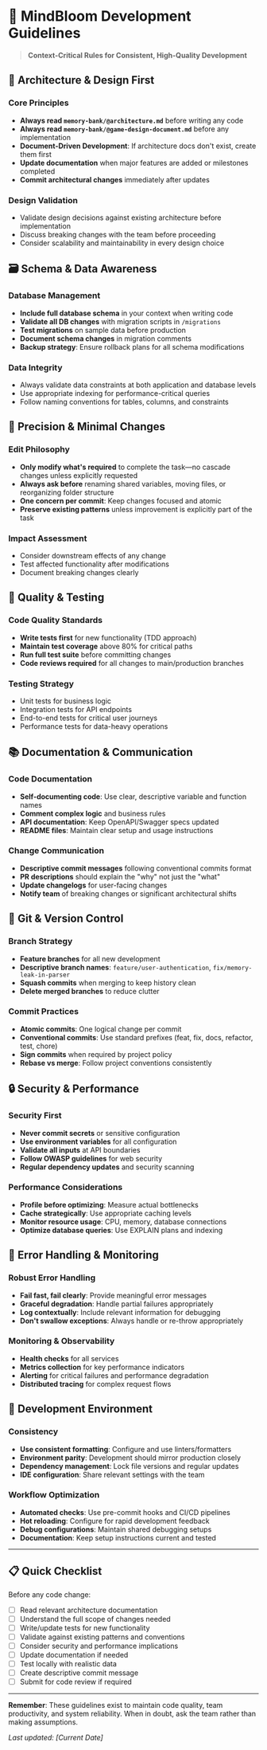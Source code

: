 # 🚀 MindBloom Development Guidelines

> **Context-Critical Rules for Consistent, High-Quality Development**

## 📘 Architecture & Design First

### Core Principles
- **Always read `memory-bank/@architecture.md`** before writing any code
- **Always read `memory-bank/@game-design-document.md`** before any implementation
- **Document-Driven Development**: If architecture docs don't exist, create them first
- **Update documentation** when major features are added or milestones completed
- **Commit architectural changes** immediately after updates

### Design Validation
- Validate design decisions against existing architecture before implementation
- Discuss breaking changes with the team before proceeding
- Consider scalability and maintainability in every design choice

## 🗃️ Schema & Data Awareness

### Database Management
- **Include full database schema** in your context when writing code
- **Validate all DB changes** with migration scripts in `/migrations`
- **Test migrations** on sample data before production
- **Document schema changes** in migration comments
- **Backup strategy**: Ensure rollback plans for all schema modifications

### Data Integrity
- Always validate data constraints at both application and database levels
- Use appropriate indexing for performance-critical queries
- Follow naming conventions for tables, columns, and constraints

## 🛑 Precision & Minimal Changes

### Edit Philosophy
- **Only modify what's required** to complete the task—no cascade changes unless explicitly requested
- **Always ask before** renaming shared variables, moving files, or reorganizing folder structure
- **One concern per commit**: Keep changes focused and atomic
- **Preserve existing patterns** unless improvement is explicitly part of the task

### Impact Assessment
- Consider downstream effects of any change
- Test affected functionality after modifications
- Document breaking changes clearly

## 🧪 Quality & Testing

### Code Quality Standards
- **Write tests first** for new functionality (TDD approach)
- **Maintain test coverage** above 80% for critical paths
- **Run full test suite** before committing changes
- **Code reviews required** for all changes to main/production branches

### Testing Strategy
- Unit tests for business logic
- Integration tests for API endpoints
- End-to-end tests for critical user journeys
- Performance tests for data-heavy operations

## 📚 Documentation & Communication

### Code Documentation
- **Self-documenting code**: Use clear, descriptive variable and function names
- **Comment complex logic** and business rules
- **API documentation**: Keep OpenAPI/Swagger specs updated
- **README files**: Maintain clear setup and usage instructions

### Change Communication
- **Descriptive commit messages** following conventional commits format
- **PR descriptions** should explain the "why" not just the "what"
- **Update changelogs** for user-facing changes
- **Notify team** of breaking changes or significant architectural shifts

## 🔄 Git & Version Control

### Branch Strategy
- **Feature branches** for all new development
- **Descriptive branch names**: `feature/user-authentication`, `fix/memory-leak-in-parser`
- **Squash commits** when merging to keep history clean
- **Delete merged branches** to reduce clutter

### Commit Practices
- **Atomic commits**: One logical change per commit
- **Conventional commits**: Use standard prefixes (feat, fix, docs, refactor, test, chore)
- **Sign commits** when required by project policy
- **Rebase vs merge**: Follow project conventions consistently

## 🔒 Security & Performance

### Security First
- **Never commit secrets** or sensitive configuration
- **Use environment variables** for all configuration
- **Validate all inputs** at API boundaries
- **Follow OWASP guidelines** for web security
- **Regular dependency updates** and security scanning

### Performance Considerations
- **Profile before optimizing**: Measure actual bottlenecks
- **Cache strategically**: Use appropriate caching levels
- **Monitor resource usage**: CPU, memory, database connections
- **Optimize database queries**: Use EXPLAIN plans and indexing

## 🚨 Error Handling & Monitoring

### Robust Error Handling
- **Fail fast, fail clearly**: Provide meaningful error messages
- **Graceful degradation**: Handle partial failures appropriately
- **Log contextually**: Include relevant information for debugging
- **Don't swallow exceptions**: Always handle or re-throw appropriately

### Monitoring & Observability
- **Health checks** for all services
- **Metrics collection** for key performance indicators
- **Alerting** for critical failures and performance degradation
- **Distributed tracing** for complex request flows

## 🔧 Development Environment

### Consistency
- **Use consistent formatting**: Configure and use linters/formatters
- **Environment parity**: Development should mirror production closely
- **Dependency management**: Lock file versions and regular updates
- **IDE configuration**: Share relevant settings with the team

### Workflow Optimization
- **Automated checks**: Use pre-commit hooks and CI/CD pipelines
- **Hot reloading**: Configure for rapid development feedback
- **Debug configurations**: Maintain shared debugging setups
- **Documentation**: Keep setup instructions current and tested

---

## 📋 Quick Checklist

Before any code change:
- [ ] Read relevant architecture documentation
- [ ] Understand the full scope of changes needed
- [ ] Write/update tests for new functionality
- [ ] Validate against existing patterns and conventions
- [ ] Consider security and performance implications
- [ ] Update documentation if needed
- [ ] Test locally with realistic data
- [ ] Create descriptive commit message
- [ ] Submit for code review if required

---

**Remember**: These guidelines exist to maintain code quality, team productivity, and system reliability. When in doubt, ask the team rather than making assumptions.

*Last updated: [Current Date]*